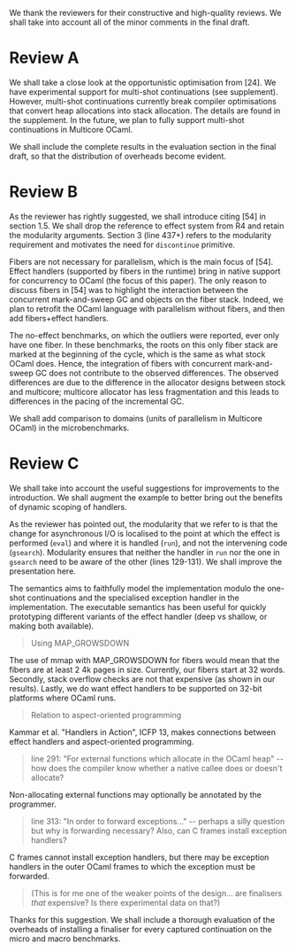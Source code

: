 We thank the reviewers for their constructive and high-quality reviews. We shall
take into account all of the minor comments in the final draft.

# Review A

We shall take a close look at the opportunistic optimisation from [24]. We have
experimental support for multi-shot continuations (see supplement). However,
multi-shot continuations currently break compiler optimisations that convert
heap allocations into stack allocation. The details are found in the supplement.
In the future, we plan to fully support multi-shot continuations in Multicore
OCaml.

We shall include the complete results in the evaluation section in the final
draft, so that the distribution of overheads become evident.

# Review B

As the reviewer has rightly suggested, we shall introduce citing [54] in section
1.5. We shall drop the reference to effect system from R4 and retain the
modularity arguments. Section 3 (line 437+) refers to the modularity requirement
and motivates the need for `discontinue` primitive.

Fibers are not necessary for parallelism, which is the main focus of [54].
Effect handlers (supported by fibers in the runtime) bring in native support for
concurrency to OCaml (the focus of this paper). The only reason to discuss
fibers in [54] was to highlight the interaction between the concurrent
mark-and-sweep GC and objects on the fiber stack. Indeed, we plan to retrofit
the OCaml language with parallelism without fibers, and then add fibers+effect
handlers.

The no-effect benchmarks, on which the outliers were reported, ever only have
one fiber. In these benchmarks, the roots on this only fiber stack are marked at
the beginning of the cycle, which is the same as what stock OCaml does. Hence,
the integration of fibers with concurrent mark-and-sweep GC does not contribute
to the observed differences. The observed differences are due to the difference
in the allocator designs between stock and multicore; multicore allocator has
less fragmentation and this leads to differences in the pacing of the
incremental GC.

We shall add comparison to domains (units of parallelism in Multicore OCaml) in
the microbenchmarks.

# Review C

We shall take into account the useful suggestions for improvements to the
introduction. We shall augment the example to better bring out the benefits of
dynamic scoping of handlers. 

As the reviewer has pointed out, the modularity that we refer to is that the
change for asynchronous I/O is localised to the point at which the effect is
performed (`eval`) and where it is handled (`run`), and not the intervening code
(`gsearch`). Modularity ensures that neither the handler in `run` nor the one in
`gsearch` need to be aware of the other (lines 129-131). We shall improve the
presentation here. 

The semantics aims to faithfully model the implementation modulo the one-shot
continuations and the specialised exception handler in the implementation. The
executable semantics has been useful for quickly prototyping different variants
of the effect handler (deep vs shallow, or making both available).

> Using MAP_GROWSDOWN

The use of mmap with MAP_GROWSDOWN for fibers would mean that the fibers are at
least 2 4k pages in size. Currently, our fibers start at 32 words. Secondly,
stack overflow checks are not that expensive (as shown in our results). Lastly,
we do want effect handlers to be supported on 32-bit platforms where OCaml runs.

> Relation to aspect-oriented programming

Kammar et al. "Handlers in Action", ICFP 13, makes connections between effect
handlers and aspect-oriented programming. 

> line 291: "For external functions which allocate in the OCaml heap" -- how
  does the compiler know whether a native callee does or doesn't allocate?

Non-allocating external functions may optionally be annotated by the programmer.

> line 313: "In order to forward exceptions..." -- perhaps a silly question but
why is forwarding necessary? Also, can C frames install exception handlers?

C frames cannot install exception handlers, but there may be exception handlers
in the outer OCaml frames to which the exception must be forwarded.

> (This is for me one of the weaker points of the design... are finalisers
  *that* expensive? Is there experimental data on that?)

Thanks for this suggestion. We shall include a thorough evaluation of the
overheads of installing a finaliser for every captured continuation on the micro
and macro benchmarks.
